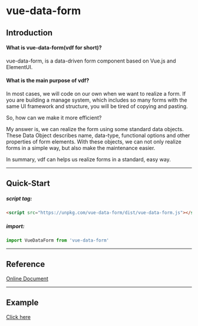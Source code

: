 # vue-data-form

## Introduction

#### What is vue-data-form(vdf for short)?

vue-data-form, is a data-driven form component based on Vue.js and ElementUI.

#### What is the main purpose of vdf?

In most cases, we will code on our own when we want to realize a form. If you are building a manage system, which includes so many forms with the same UI framework and structure, you will be tired of copying and pasting.

So, how can we make it more efficient?

My answer is, we can realize the form using some standard data objects. These Data Object describes name, data-type, functional options and other properties of form elements. With these objects, we can not only realize forms in a simple way, but also make the maintenance easier.

In summary, vdf can helps us realize forms in a standard, easy way.

---

## Quick-Start

##### script tag:
```html
<script src="https://unpkg.com/vue-data-form/dist/vue-data-form.js"></script>
```

##### import:
```js
import VueDataForm from 'vue-data-form'
```

---

## Reference

[Online Document](https://vincentpat.gitbooks.io/vue-data-form/content/)

---

## Example

[Click here](https://vincentpat.github.io/vue-data-form/)
